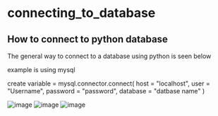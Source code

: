 # connecting_to_database

## How to connect to python database 

The general way to connect to a database using python is seen below 

example is using mysql

create variable = mysql.connector.connect(
    host = "localhost",
    user = "Username",
    password = "password",
    database = "datbase name"
)

![image](https://user-images.githubusercontent.com/52333702/205494026-d06777d5-3898-442a-8e50-f8feed56c9ac.png)
![image](https://user-images.githubusercontent.com/52333702/205494044-e3e8dadb-69e8-4fbb-bd76-aa9665eb24d3.png)
![image](https://user-images.githubusercontent.com/52333702/205494062-f71bcf3f-e0a5-4423-9bd0-138ef1c21fa8.png)

